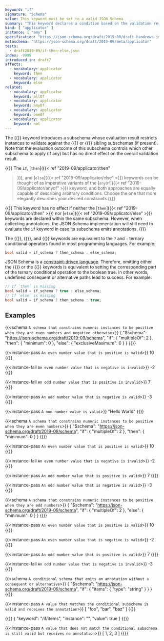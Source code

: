 ```yaml
---
keyword: "if"
signature: "Schema"
value: This keyword must be set to a valid JSON Schema
summary: "This keyword declares a condition based on the validation result of the given schema."
kind: [ "applicator" ]
instance: [ "any" ]
specification: "https://json-schema.org/draft/2019-09/draft-handrews-json-schema-02#rfc.section.9.2.2.1"
metaschema: "https://json-schema.org/draft/2019-09/meta/applicator"
tests:
  - draft2019-09/if-then-else.json
index: -9999
introduced_in: draft7
affects:
  - vocabulary: applicator
    keyword: then
  - vocabulary: applicator
    keyword: else
related:
  - vocabulary: applicator
    keyword: allOf
  - vocabulary: applicator
    keyword: anyOf
  - vocabulary: applicator
    keyword: oneOf
  - vocabulary: applicator
    keyword: not
---
```


The {{<link keyword="if" vocabulary="applicator">}} keyword introduces a
subschema whose evaluation result restricts instances to validate against the
{{<link keyword="then" vocabulary="applicator">}} or {{<link keyword="else"
vocabulary="applicator">}} sibling subschemas (if present). Note that the
evaluation outcome of this subschema controls which other subschema to apply
(if any) but has no direct effect on the overall validation result.

{{<best-practice>}} The `if`, [`then`]({{< ref "2019-09/applicator/then"
>}}), and [`else`]({{< ref "2019-09/applicator/else" >}}) keywords can be
thought of as imperative variants of the [`anyOf`]({{< ref
"2019-09/applicator/anyof" >}}) keyword, and both approaches are equally
capable of describing arbitrary conditions. Choose the one that more elegantly
describes your desired constraints.{{</best-practice>}}

{{<learning-more>}} This keyword has no effect if neither the [`then`]({{< ref
"2019-09/applicator/then" >}}) nor [`else`]({{< ref
"2019-09/applicator/else" >}}) keywords are declared within the same subschema.
However, when collecting annotations, the JSON Schema implementation will still
need to evaluate the `if` keyword in case its subschema emits annotations.
{{</learning-more>}}

The {{<link keyword="if" vocabulary="applicator">}}, {{<link keyword="then"
vocabulary="applicator">}}, and {{<link keyword="else"
vocabulary="applicator">}} keywords are equivalent to the `?` and `:` ternary
conditional operators found in most programming languages. For example:

```c
bool valid = if_schema ? then_schema : else_schema;
```

JSON Schema is a [constraint-driven
language](https://modern-json-schema.com/json-schema-is-a-constraint-system).
Therefore, omitting either the {{<link keyword="then"
vocabulary="applicator">}} or the {{<link keyword="else"
vocabulary="applicator">}} keywords is equivalent to setting the
corresponding part of the ternary conditional operation to the boolean true.
In other words, undefined consequent or alternative paths lead to success.
For example:

```c
// If `then` is missing
bool valid = if_schema ? true : else_schema;
// If `else` is missing
bool valid = if_schema ? then_schema : true;
```

## Examples

{{<schema `A schema that constrains numeric instances to be positive when they are even numbers and negative otherwise`>}}
{
  "$schema": "https://json-schema.org/draft/2019-09/schema",
  "if": { "multipleOf": 2 },
  "then": { "minimum": 0 },
  "else": { "exclusiveMaximum": 0 }
}
{{</schema>}}

{{<instance-pass `An even number value that is positive is valid`>}}
10
{{</instance-pass>}}

{{<instance-fail `An even number value that is negative is invalid`>}}
-2
{{</instance-fail>}}

{{<instance-fail `An odd number value that is positive is invalid`>}}
7
{{</instance-fail>}}

{{<instance-pass `An odd number value that is negative is valid`>}}
-3
{{</instance-pass>}}

{{<instance-pass `A non-number value is valid`>}}
"Hello World"
{{</instance-pass>}}

{{<schema `A schema that constrains numeric instances to be positive when they are even numbers`>}}
{
  "$schema": "https://json-schema.org/draft/2019-09/schema",
  "if": { "multipleOf": 2 },
  "then": { "minimum": 0 }
}
{{</schema>}}

{{<instance-pass `An even number value that is positive is valid`>}}
10
{{</instance-pass>}}

{{<instance-fail `An even number value that is negative is invalid`>}}
-2
{{</instance-fail>}}

{{<instance-pass `An odd number value that is positive is valid`>}}
7
{{</instance-pass>}}

{{<instance-pass `An odd number value that is negative is valid`>}}
-3
{{</instance-pass>}}

{{<schema `A schema that constrains numeric instances to be positive when they are odd numbers`>}}
{
  "$schema": "https://json-schema.org/draft/2019-09/schema",
  "if": { "multipleOf": 2 },
  "else": { "minimum": 0 }
}
{{</schema>}}

{{<instance-pass `An even number value that is positive is valid`>}}
10
{{</instance-pass>}}

{{<instance-pass `An even number value that is negative is valid`>}}
-2
{{</instance-pass>}}

{{<instance-pass `An odd number value that is positive is valid`>}}
7
{{</instance-pass>}}

{{<instance-fail `An odd number value that is negative is invalid`>}}
-3
{{</instance-fail>}}

{{<schema `A conditional schema that emits an annotation without a consequent or alternative`>}}
{
  "$schema": "https://json-schema.org/draft/2019-09/schema",
  "if": { "items": { "type": "string" } }
}
{{</schema>}}

{{<instance-pass `A value that matches the conditional subschema is valid and receives the annotation`>}}
[ "foo", "bar", "baz" ]
{{</instance-pass>}}

{{<instance-annotation>}}
{ "keyword": "/if/items", "instance": "", "value": true }
{{</instance-annotation>}}

{{<instance-pass `A value that does not match the conditional subschema is still valid but receives no annotation`>}}
[ 1, 2, 3 ]
{{</instance-pass>}}
